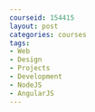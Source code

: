 ```yaml
---
courseid: 154415
layout: post
categories: courses
tags:
- Web
- Design
- Projects
- Development
- NodeJS
- AngularJS
---
```


